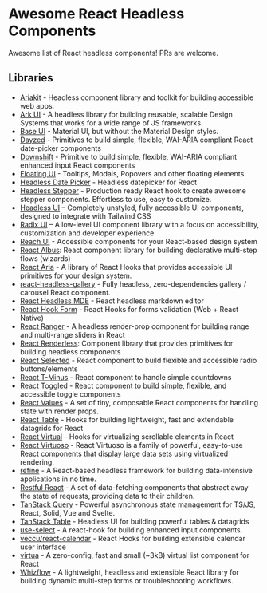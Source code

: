 # Awesome React Headless Components

Awesome list of React headless components! PRs are welcome.

## Libraries

- [Ariakit](https://ariakit.org) - Headless component library and toolkit for building accessible web apps.
- [Ark UI](https://github.com/chakra-ui/ark) -  A headless library for building reusable, scalable Design Systems that works for a wide range of JS frameworks.
- [Base UI](https://mui.com/base-ui/) - Material UI, but without the Material Design styles.
- [Dayzed](https://github.com/deseretdigital/dayzed) - Primitives to build simple, flexible, WAI-ARIA compliant React date-picker components
- [Downshift](https://github.com/paypal/downshift) - Primitive to build simple, flexible, WAI-ARIA compliant enhanced input React components
- [Floating UI](https://floating-ui.com/) - Tooltips, Modals, Popovers and other floating elements
- [Headless Date Picker](https://github.com/aliakbarazizi/headless-datepicker) -  Headless datepicker for React
- [Headless Stepper](https://github.com/raisiqueira/headless-stepper-monorepo) - Production ready React hook to create awesome stepper components. Effortless to use, easy to customize.
- [Headless UI](https://github.com/tailwindlabs/headlessui) – Completely unstyled, fully accessible UI components, designed to integrate with Tailwind CSS
- [Radix UI](https://github.com/radix-ui/primitives) – A low-level UI component library with a focus on accessibility, customization and developer experience
- [Reach UI](https://reach.tech/) - Accessible components for your React-based design system
- [React Albus](https://github.com/americanexpress/react-albus): React component library for building declarative multi-step flows (wizards)
- [React Aria](https://react-spectrum.adobe.com/react-aria/index.html) - A library of React Hooks that provides accessible UI primitives for your design system.
- [react-headless-gallery](https://github.com/eyalzh/react-headless-gallery) - Fully headless, zero-dependencies gallery / carousel React component.
- [React Headless MDE](https://github.com/webbrother/react-headless-mde) - React headless markdown editor
- [React Hook Form](https://github.com/react-hook-form/react-hook-form) - React Hooks for forms validation (Web + React Native)
- [React Ranger](https://github.com/react-tools/react-ranger) - A headless render-prop component for building range and multi-range sliders in React
- [React Renderless](https://github.com/alexkrolick/react-renderless): Component library that provides primitives for building headless components
- [React Selected](https://github.com/jxom/react-selected) - React component to build flexible and accessible radio buttons/elements
- [React T-Minus](https://github.com/jxom/react-t-minus) - React component to handle simple countdowns
- [React Toggled](https://github.com/kentcdodds/react-toggled) - React component to build simple, flexible, and accessible toggle components
- [React Values](https://github.com/ianstormtaylor/react-values) - A set of tiny, composable React components for handling state with render props.
- [React Table](https://github.com/tannerlinsley/react-table) - Hooks for building lightweight, fast and extendable datagrids for React
- [React Virtual](https://github.com/tannerlinsley/react-virtual) - Hooks for virtualizing scrollable elements in React
- [React Virtuoso](https://virtuoso.dev/) - React Virtuoso is a family of powerful, easy-to-use React components that display large data sets using virtualized rendering.
- [refine](https://github.com/pankod/refine) - A React-based headless framework for building data-intensive applications in no time.
- [Restful React](https://github.com/contiamo/restful-react) - A set of data-fetching components that abstract away the state of requests, providing data to their children.
- [TanStack Query](https://tanstack.com/query) - Powerful asynchronous state management for TS/JS, React, Solid, Vue and Svelte.
- [TanStack Table](https://tanstack.com/table/v8) - Headless UI for building powerful tables & datagrids
- [use-select](https://github.com/tannerlinsley/use-select) - A react-hook for building enhanced input components.
- [veccu/react-calendar](https://github.com/veccu/react-calendar) - React Hooks for building extensible calendar user interface
- [virtua](https://github.com/inokawa/virtua) - A zero-config, fast and small (~3kB) virtual list component for React
- [Whizflow](https://github.com/itamarbareket/whizflow) - A lightweight, headless and extensible React library for building dynamic multi-step forms or troubleshooting workflows.
